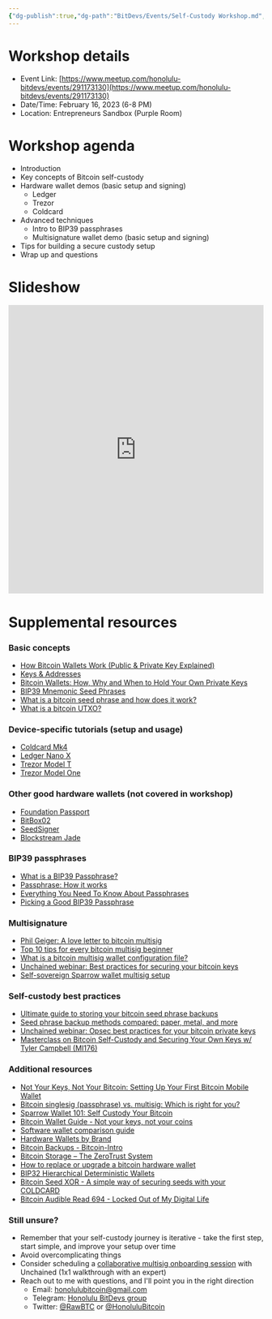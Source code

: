 ```yaml
---
{"dg-publish":true,"dg-path":"BitDevs/Events/Self-Custody Workshop.md","permalink":"/bit-devs/events/self-custody-workshop/","title":"Self-Custody Workshop","tags":["bitdevs, workshop, bitcoin, self-custody, keys, resource"],"noteIcon":"3","created":"2023-05-19T23:54:01.140-10:00","updated":"2023-07-05T19:59:22.386-10:00"}
---
```




# Workshop details
- Event Link: [https://www.meetup.com/honolulu-bitdevs/events/291173130](https://www.meetup.com/honolulu-bitdevs/events/291173130)
- Date/Time: February 16, 2023 (6-8 PM)
- Location: Entrepreneurs Sandbox (Purple Room)

# Workshop agenda  
- Introduction
- Key concepts of Bitcoin self-custody
- Hardware wallet demos (basic setup and signing)
	- Ledger
	- Trezor
	- Coldcard
- Advanced techniques
	- Intro to BIP39 passphrases
	- Multisignature wallet demo (basic setup and signing)
- Tips for building a secure custody setup 
- Wrap up and questions

# Slideshow
<style>
.responsive-wrap iframe{ max-width: 100%;}
</style>
<div class="responsive-wrap">
<!-- this is the embed code provided by Google -->
  <iframe src="https://docs.google.com/presentation/d/e/2PACX-1vQGjKz_f7YGDRX63gi6JJY4dPY5eFV_aDir6zzeg04UVxrcZkXF1twuLIC_ZqgB3DP07TFM1aLj42gg/embed?start=false&loop=false&delayms=60000" frameborder="0" width="960" height="569" allowfullscreen="true" mozallowfullscreen="true" webkitallowfullscreen="true"></iframe>
<!-- Google embed ends -->
</div>

# Supplemental resources

### Basic concepts
- [How Bitcoin Wallets Work (Public & Private Key Explained)](https://www.youtube.com/watch?v=GSTiKjnBaes)
- [Keys & Addresses](https://learnmeabitcoin.com/beginners/keys_addresses)
- [Bitcoin Wallets: How, Why and When to Hold Your Own Private Keys](https://www.swanbitcoin.com/bitcoin-wallets-not-your-keys-not-your-bitcoin/)
- [BIP39 Mnemonic Seed Phrases](https://river.com/learn/terms/b/bip-39/)
- [What is a bitcoin seed phrase and how does it work?](https://unchained.com/blog/what-is-a-bitcoin-seed-phrase/)
- [What is a bitcoin UTXO?](https://youtu.be/0_5wb5agLqE)

### Device-specific tutorials (setup and usage)
- [Coldcard Mk4](https://youtu.be/FAYmE5-40PQ)
- [Ledger Nano X](https://youtu.be/R0YWdw2AOCg)
- [Trezor Model T](https://youtu.be/TtlgE2Fx3m8)
- [Trezor Model One](https://youtu.be/HnxvEjQGV4s)

### Other good hardware wallets (not covered in workshop)
- [Foundation Passport](https://foundationdevices.com/)
- [BitBox02](https://shiftcrypto.ch/bitbox02/)
- [SeedSigner](https://seedsigner.com/)
- [Blockstream Jade](https://blockstream.com/jade/)

### BIP39 passphrases
- [What is a BIP39 Passphrase?](https://www.blockplate.com/blogs/blockplate/what-is-a-bip39-passphrase#:~:text=A%20passphrase%20is%20different%20from,wallets%20utilizing%20the%20BIP39%20standard)
- [Passphrase: How it works](https://youtu.be/DR5SKuhF-50)
- [Everything You Need To Know About Passphrases](https://blog.coinkite.com/everything-you-need-to-know-about-passphrases/)
- [Picking a Good BIP39 Passphrase](https://youtu.be/nhjq_1J0EbU)

### Multisignature
- [Phil Geiger: A love letter to bitcoin multisig](https://youtu.be/6eFzvxyI06o)
- [Top 10 tips for every bitcoin multisig beginner](https://unchained.com/blog/top-10-bitcoin-multisig-tips/)
- [What is a bitcoin multisig wallet configuration file?](https://unchained.com/blog/what-is-a-multisig-wallet-configuration-file/)
- [Unchained webinar: Best practices for securing your bitcoin keys](https://youtu.be/CyuWppXLdyM)
- [Self-sovereign Sparrow wallet multisig setup](https://youtu.be/Gx0mke_4BJU)

### Self-custody best practices
- [Ultimate guide to storing your bitcoin seed phrase backups](https://unchained.com/blog/how-to-store-bitcoin-seed-phrase-backups/)
- [Seed phrase backup methods compared: paper, metal, and more](https://unchained.com/blog/seed-phrase-backup-methods-recording-paper-metal/)
- [Unchained webinar: Opsec best practices for your bitcoin private keys](https://youtu.be/D_M7Cc81Ph4)
- [Masterclass on Bitcoin Self-Custody and Securing Your Own Keys w/ Tyler Campbell (MI176)](https://youtu.be/9K7LZGVRf6Q)

### Additional resources
- [Not Your Keys, Not Your Bitcoin: Setting Up Your First Bitcoin Mobile Wallet](https://www.citadel21.com/not-your-keys-not-your-bitcoin)
- [Bitcoin singlesig (passphrase) vs. multisig: Which is right for you?](https://unchained.com/blog/bitcoin-singlesig-passphrase-vs-multisig/)
- [Sparrow Wallet 101: Self Custody Your Bitcoin](https://www.ministryofnodes.com.au/sparrow-wallet-101-self-custody-your-bitcoin)
- [Bitcoin Wallet Guide - Not your keys, not your coins](https://bitcoiner.guide/wallet/)
- [Software wallet comparison guide](https://bitcoin-only.com/wallets)
- [Hardware Wallets by Brand](https://armantheparman.com/hwws/)
- [Bitcoin Backups - Bitcoin-Intro](https://bitcoin-intro.com/en/backup)
- [Bitcoin Storage – The ZeroTrust System](https://armantheparman.com/bitcoin-storage-get-better/)
- [How to replace or upgrade a bitcoin hardware wallet](https://unchained.com/blog/how-to-replace-upgrade-bitcoin-hardware-wallet/)
- [BIP32 Hierarchical Deterministic Wallets](https://river.com/learn/terms/b/bip-32/)
- [Bitcoin Seed XOR - A simple way of securing seeds with your COLDCARD](https://seedxor.com/)
- [Bitcoin Audible Read 694 - Locked Out of My Digital Life](https://overcast.fm/+MYnx0XEWA)

### Still unsure?
- Remember that your self-custody journey is iterative - take the first step, start simple, and improve your setup over time
- Avoid overcomplicating things
- Consider scheduling a [collaborative multisig onboarding session](https://unchained.com/concierge/) with Unchained (1x1 walkthrough with an expert)
- Reach out to me with questions, and I'll point you in the right direction
  - Email: [honolulubitcoin@gmail.com](https://mail.google.com/mail/?view=cm&source=mailto&to=honolulubitcoin@gmail.com)
  - Telegram: [Honolulu BitDevs group](https://t.me/+Uh9gbHO9EHFkZWJh)
  - Twitter: [@RawBTC](https://twitter.com/RawBTC) or [@HonoluluBitcoin](https://twitter.com/HonoluluBitcoin)


